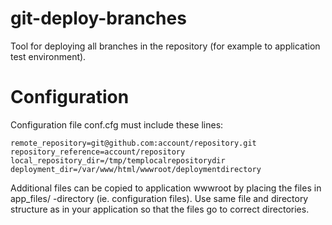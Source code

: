 git-deploy-branches
===================

Tool for deploying all branches in the repository (for example to application test environment).

Configuration
=============

Configuration file conf.cfg must include these lines:

    remote_repository=git@github.com:account/repository.git
    repository_reference=account/repository
    local_repository_dir=/tmp/templocalrepositorydir
    deployment_dir=/var/www/html/wwwroot/deploymentdirectory

Additional files can be copied to application wwwroot by placing the files in app_files/ -directory (ie. configuration files). Use same file and directory structure as in your application so that the files go to correct directories.

